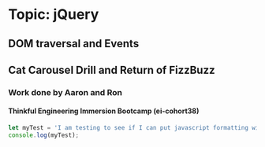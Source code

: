 # Topic: jQuery
## DOM traversal and Events
## Cat Carousel Drill and Return of FizzBuzz

### Work done by Aaron and Ron
#### Thinkful Engineering Immersion Bootcamp (ei-cohort38)

```javascript
let myTest = 'I am testing to see if I can put javascript formatting with markdown';
console.log(myTest);
```